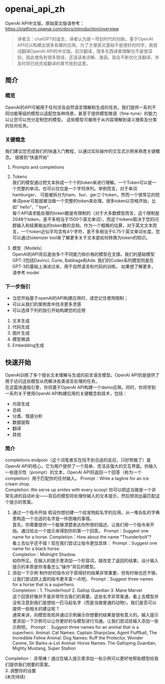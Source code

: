 # openai_api_zh
OpenAI API中文版，原始英文版请参考：https://platform.openai.com/docs/introduction/overview
> 译者注：chatGPT的诞生，译者认为是一项划时代的创新。基于OpenAI API可以构建出很多有趣的应用，为了方便英文基础不是很好的同学，我尝试翻译OpenAI API的中文版。初次翻译，很多东西译者理解也不是很深刻，因此难免有很多错误，还请读者谅解、海涵。我会不断优化该翻译，并及时将已经完成翻译的章节放到这里。
## 简介
### 概览
OpenAI的API可被用于任何涉及自然语言理解和生成的任务。我们提供一系列不同功能等级的模型以适配您各种场景，甚至于提供模型微调（fine-tune）的能力以让您可以充分定制您的模型。
这些模型可被用于从内容理解到语义搜索及分类的任何任务。
### 关键概念
我们建议您完成我们的快速入门教程，以通过实际操作的交互式示例来熟悉关键概念。
链接到“快速开始”
1. Prompts and completions
2. Tokens   
我们的模型通过把文本拆成一个个的token来进行理解。一个Token可以是一个完整的单词，也可以仅仅是一个字符序列。举例而言，对于单词hamburger，
可能被拆分为ham、bur、ger三个token，然而一个很常见的短单词pear可能就被当做一个完整的token来处理。很多token以空格开始，比如" hello"、" bye"。   
每个API请求能处理的token数是有限制的（对于大多数模型而言，这个限制是2048个token，差不多相当于1500个英文单词），而这个tokens取决于您的问题输入和结果输出的token数的总和。作为一个粗略的估算，对于英文文本而言，一个token近似平均含有4个字符，差不多相当于0.75个英文单词长度。您可以通过tokenizer tool来了解更多关于文本是如何转换为token的知识。


3. 模型（Models）   
OpenAI的API背后是由多个不同能力和价格的模型在支撑。我们的基础模型GPT-3包括Davinci, Curie, Babbage和Ada.
我们的Codex系列模型则是在GPT-3的基础上演进过来，用于自然语言和代码的训练。
如果想了解更多，请参考  model
### 下一步指引
- 当您开始基于openAI的API构建应用时，请您记住使用限制；
- 可以从我们的案例库中找寻更多灵感
- 可以选择下列的指引开始构建您的应用
1. 文本生成
2. 代码生成
3. 图片生成
4. 模型微调
5. Embedding生成
## 快速开始
OpenAI训练了多个擅长文本理解与生成的前言语言模型。OpenAI API则是提供了用于访问这些模型从而解决各类语言处理的任务。   
在这篇快速指引里，你将基于OpenAI API构建一个demo应用。同时，你将学到一系列关于使用OpenAI API构建应用的关键概念和技术，包括：
- 内容生成
- 总结
- 分类、情感分析
- 数据提取
- 翻译
- 其他
### 简介
completions endpoin（这个词笔者实在找不到合适的反应，只好照搬了）是OpenAI API的核心，它为用户提供了一个简单、灵活且强大的交互界面。你输入一些提示性（prompt）的文本，OpenAI API将返回一个回答（称为一个completion）用于匹配你的任何输入。
Prompt：Write a tagline for an ice cream shop.    
Completion: We serve up smiles with every scoop!
你可以把这当做是一个非常先进的自动补全——背后的模型将处理你输入的文本提示，然后预测出最匹配这个提示的答案。
1. 通过一个指令开始
假设你想创建一个给宠物起名字的应用。从一堆杂乱的字典里构造一个合适的名字是一件困难的事情。  
首先，你需要提供一个能够清楚表达你所想的描述。让我们用一个指令来开始。通过给出一个提示来得到你的第一个回答。
Prompt：Suggest one name for a horse.
Completion：How about the name "Thunderbolt"?     
看上去似乎还不错！现在我们尝试让指令更加具体：
Prompt：Suggest one name for a black horse.  
Completion：Midnight Shadow.  
如你所见，在输入的提示里添加一个形容词，就改变了返回的结果。设计输入提示的本质是你准备怎么“操作”背后的模型。  
2. 添加一下示例
制作好的指令对于获得好的结果非常重要，但有时候也还不够。让我们尝试把上面的指令更丰富一点吧。
Prompt：Suggest three names for a horse that is a superhero.  
Completion：1. Thunderhoof   2. Gallop Guardian   3. Mane Marvel   
这个回答好像并不是非常符合我们的需要。这些名字非常普通，看上去模型并没有注意到我们是想给一匹马起名字（而是当做普通的动物）。我们是否可以提供一些相关的建议呢？  
通常来讲，向模型告知并通过示例展示你想要的结果是很有意义的。输入提示里添加一下示例可以让你更好的与模型进行沟通。让我们尝试给输入添加一些示例吧。
Prompt：
Suggest three names for an animal that is a superhero.
Animal: Cat
Names: Captain Sharpclaw, Agent Fluffball, The Incredible Feline
Animal: Dog
Names: Ruff the Protector, Wonder Canine, Sir Barks-a-Lot
Animal: Horse
Names: The Galloping Guardian, Mighty Mustang, Super Stallion

Completion：
非常棒！通过在输入提示里添加一些示例可以更好地帮助模型给我们提供我们想要的答案。  
3. 调整你的设置   
(未完待续)


